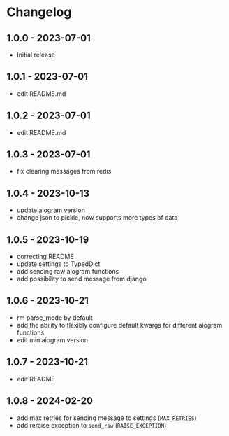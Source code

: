# Changelog

## 1.0.0 - 2023-07-01
- Initial release

## 1.0.1 - 2023-07-01
- edit README.md

## 1.0.2 - 2023-07-01
- edit README.md

## 1.0.3 - 2023-07-01
- fix clearing messages from redis

## 1.0.4 - 2023-10-13
- update aiogram version
- change json to pickle, now supports more types of data

## 1.0.5 - 2023-10-19
- correcting README
- update settings to TypedDict
- add sending raw aiogram functions
- add possibility to send message from django

## 1.0.6 - 2023-10-21
- rm parse_mode by default
- add the ability to flexibly configure default kwargs for different aiogram functions
- edit min aiogram version

## 1.0.7 - 2023-10-21
- edit README

## 1.0.8 - 2024-02-20
- add max retries for sending message to settings (`MAX_RETRIES`)
- add reraise exception to `send_raw` (`RAISE_EXCEPTION`)